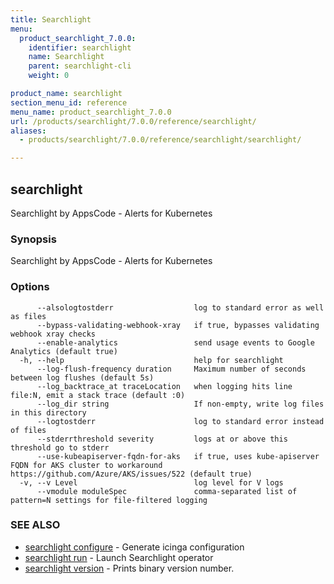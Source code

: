 ```yaml
---
title: Searchlight
menu:
  product_searchlight_7.0.0:
    identifier: searchlight
    name: Searchlight
    parent: searchlight-cli
    weight: 0

product_name: searchlight
section_menu_id: reference
menu_name: product_searchlight_7.0.0
url: /products/searchlight/7.0.0/reference/searchlight/
aliases:
  - products/searchlight/7.0.0/reference/searchlight/searchlight/

---
```

## searchlight

Searchlight by AppsCode - Alerts for Kubernetes

### Synopsis

Searchlight by AppsCode - Alerts for Kubernetes

### Options

```
      --alsologtostderr                  log to standard error as well as files
      --bypass-validating-webhook-xray   if true, bypasses validating webhook xray checks
      --enable-analytics                 send usage events to Google Analytics (default true)
  -h, --help                             help for searchlight
      --log-flush-frequency duration     Maximum number of seconds between log flushes (default 5s)
      --log_backtrace_at traceLocation   when logging hits line file:N, emit a stack trace (default :0)
      --log_dir string                   If non-empty, write log files in this directory
      --logtostderr                      log to standard error instead of files
      --stderrthreshold severity         logs at or above this threshold go to stderr
      --use-kubeapiserver-fqdn-for-aks   if true, uses kube-apiserver FQDN for AKS cluster to workaround https://github.com/Azure/AKS/issues/522 (default true)
  -v, --v Level                          log level for V logs
      --vmodule moduleSpec               comma-separated list of pattern=N settings for file-filtered logging
```

### SEE ALSO

* [searchlight configure](/docs/reference/searchlight/searchlight_configure.md)	 - Generate icinga configuration
* [searchlight run](/docs/reference/searchlight/searchlight_run.md)	 - Launch Searchlight operator
* [searchlight version](/docs/reference/searchlight/searchlight_version.md)	 - Prints binary version number.


